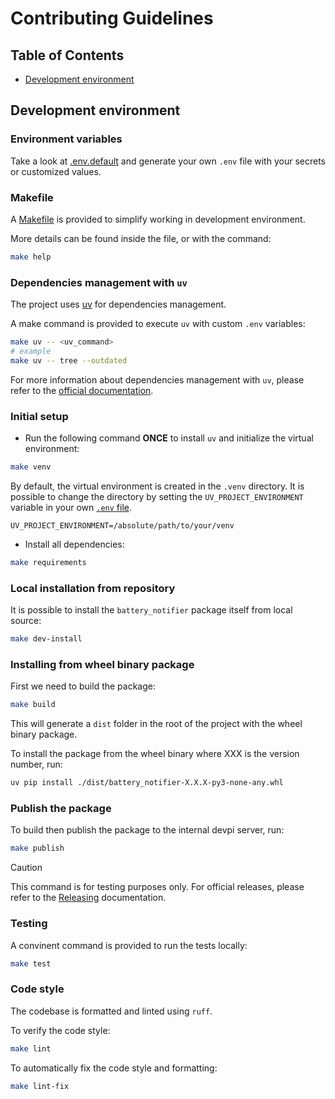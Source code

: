 # Contributing Guidelines

## Table of Contents

- [Development environment](#development-environment)

## Development environment

### Environment variables

Take a look at [.env.default](./.env.default) and generate your own `.env` file with your secrets or customized values.

### Makefile

A [Makefile](./Makefile) is provided to simplify working in development environment.

More details can be found inside the file, or with the command:

```bash
make help
```

### Dependencies management with `uv`

The project uses [uv](https://docs.astral.sh/uv/) for dependencies management.

A make command is provided to execute `uv` with custom `.env` variables:

```bash
make uv -- <uv_command>
# example
make uv -- tree --outdated
```

For more information about dependencies management with `uv`, please refer to the [official documentation](https://docs.astral.sh/uv/concepts/dependencies/).

### Initial setup

- Run the following command **ONCE** to install `uv` and initialize the virtual environment:

```bash
make venv
```

By default, the virtual environment is created in the `.venv` directory. It is possible to change the directory by setting the `UV_PROJECT_ENVIRONMENT` variable in your own [`.env` file](#environment-variables).

```
UV_PROJECT_ENVIRONMENT=/absolute/path/to/your/venv
```

- Install all dependencies:

```bash
make requirements
```

### Local installation from repository

It is possible to install the `battery_notifier` package itself from local source:

```bash
make dev-install
```

### Installing from wheel binary package

First we need to build the package:

```bash
make build
```

This will generate a `dist` folder in the root of the project with the wheel binary package.

To install the package from the wheel binary where XXX is the version number, run:

```bash
uv pip install ./dist/battery_notifier-X.X.X-py3-none-any.whl
```

### Publish the package

To build then publish the package to the internal devpi server, run:

```bash
make publish
```

> [!CAUTION]
> This command is for testing purposes only. For official releases, please refer to the [Releasing](./RELEASING.md) documentation.

### Testing

A convinent command is provided to run the tests locally:

```bash
make test
```

### Code style

The codebase is formatted and linted using `ruff`.

To verify the code style:

```bash
make lint
```

To automatically fix the code style and formatting:

```bash
make lint-fix
```
